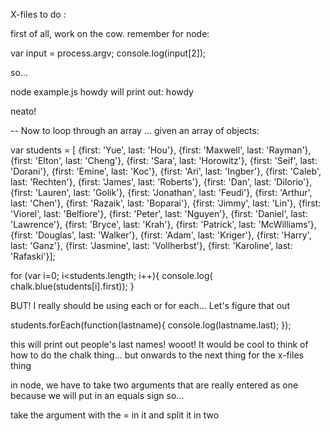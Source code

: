 X-files
to do :

first of all, work on the cow.
remember for node:

var input = process.argv;
console.log(input[2]);

so...

node example.js howdy
will print out:
howdy

neato!

--
Now to loop through an array ...
given an array of objects:

var students = [
    {first: 'Yue', last: 'Hou'},
    {first: 'Maxwell', last: 'Rayman'},
    {first: 'Elton', last: 'Cheng'},
    {first: 'Sara', last: 'Horowitz'},
    {first: 'Seif', last: 'Dorani'},
    {first: 'Emine', last: 'Koc'},
    {first: 'Ari', last: 'Ingber'},
    {first: 'Caleb', last: 'Rechten'},
    {first: 'James', last: 'Roberts'},
    {first: 'Dan', last: 'DiIorio'},
    {first: 'Lauren', last: 'Golik'},
    {first: 'Jonathan', last: 'Feudi'},
    {first: 'Arthur', last: 'Chen'},
    {first: 'Razaik', last: 'Boparai'},
    {first: 'Jimmy', last: 'Lin'},
    {first: 'Viorel', last: 'Belfiore'},
    {first: 'Peter', last: 'Nguyen'},
    {first: 'Daniel', last: 'Lawrence'},
    {first: 'Bryce', last: 'Krah'},
    {first: 'Patrick', last: 'McWilliams'},
    {first: 'Douglas', last: 'Walker'},
    {first: 'Adam', last: 'Kriger'},
    {first: 'Harry', last: 'Ganz'},
    {first: 'Jasmine', last: 'Vollherbst'},
    {first: 'Karoline', last: 'Rafaski'}];

for (var i=0; i<students.length; i++){
console.log( chalk.blue(students[i].first));
}

BUT! I really should be using each or for each...
Let's figure that out

students.forEach(function(lastname){
  console.log(lastname.last);
});

this will print out people's last names! wooot!
It would be cool to think of how to do the chalk thing... but onwards to the next thing for the x-files thing


in node, we have to take two arguments that are really entered as one because we will put in an equals sign so...

take the argument with the = in it and split it in two
